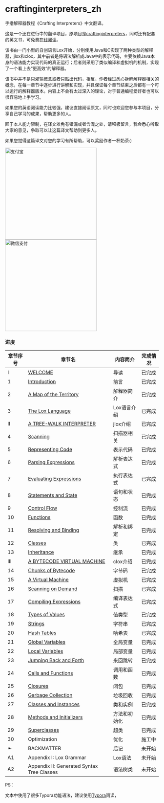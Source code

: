 # craftinginterpreters_zh
手撸解释器教程《Crafting Interpreters》中文翻译。

这是一个还在进行中的翻译项目，原项目是[craftinginterpreters](https://github.com/munificent/craftinginterpreters)，同时还有配套的英文书，可免费[在线阅读](http://www.craftinginterpreters.com/)。

该书由一门小型的自创语言Lox开始，分别使用Java和C实现了两种类型的解释器，jlox和clox，其中前者是将语法解析成Java中的表示代码，主要依赖Java本身的语法能力实现代码的真正运行；后者则采用了类似编译和虚拟机的机制，实现了一个看上去“更高效”的解释器。

该书中并不是只灌输概念或者只贴出代码，相反，作者经过悉心拆解解释器相关的概念，在每一章节中逐步进行讲解和实现，并且保证每个章节结束之后都有一个可以运行的解释器版本。内容上不会有太过深入的理论，对于普通编程爱好者也可以很容易地上手学习。

如果您的英语阅读能力比较强，建议直接阅读原文，同时也欢迎您参与本项目，分享自己学习的成果，帮助更多的人。

囿于本人能力限制，在译文难免有错漏或者含混之处，请积极留言，我会悉心听取大家的意见，争取可以让这篇译文帮助到更多人。

如果您觉得这篇译文对您的学习有所帮助，可以奖励作者一杯奶茶:)

<img src="https://cdn.nlark.com/yuque/0/2022/png/762228/1650855595989-3b840e88-476e-42ac-bf87-f310f71e43a6.png?x-oss-process=image%2Fresize%2Cw_750%2Climit_0" alt="支付宝" width="300" height="300" />                    <img src="https://cdn.nlark.com/yuque/0/2022/png/762228/1650855607492-4466d311-b8c9-45e2-88cd-2aeb1f1c8faa.png" alt="微信支付" width="300" height="300" />

### 进度

| 章节序号 | 章节名                                                       | 内容简介     | 完成情况 |
| -------- | ------------------------------------------------------------ | ------------ | -------- |
| I        | [WELCOME](./content/I.WELCOME.md)                            | 导读         | 已完成   |
| 1        | [Introduction](./content/1.前言.md)                          | 前言         | 已完成   |
| 2        | [A Map of the Territory](./content/2.领土地图.md)            | 解释器简介   | 已完成   |
| 3        | [The Lox Language](./content/3.Lox语言.md)                   | Lox语言介绍  | 已完成   |
| II       | [A TREE-WALK INTERPRETER](./content/II.A_TREE-WALK_INTERPRETER.md) | jlox介绍     | 已完成   |
| 4        | [Scanning](./content/4.扫描.md)                              | 扫描器相关   | 已完成   |
| 5        | [Representing Code](./content/5.表示代码.md)                 | 表示代码     | 已完成   |
| 6        | [Parsing Expressions](./content/6.解析表达式.md)             | 解析表达式   | 已完成   |
| 7        | [Evaluating Expressions](./content/7.表达式求值.md)          | 执行表达式   | 已完成   |
| 8        | [Statements and State](./content/8.表达式和状态.md)          | 语句和状态   | 已完成   |
| 9        | [Control Flow](./content/9.控制流.md)                        | 控制流       | 已完成   |
| 10       | [Functions](./content/10.函数.md)                            | 函数         | 已完成   |
| 11       | [Resolving and Binding](./content/11.解析和绑定.md)          | 解析和绑定   | 已完成   |
| 12       | [Classes](./content/12.类.md)                                | 类           | 已完成   |
| 13       | [Inheritance](./content/13.继承.md)                          | 继承         | 已完成   |
| III      | [A BYTECODE VIRTUAL MACHINE](./content/III.A_BYTECODE_VIRTUAL_MACHINE.md) | clox介绍     | 已完成   |
| 14       | [Chunks of Bytecode](./content/14.字节码块.md)               | 字节码       | 已完成   |
| 15       | [A Virtual Machine](./content/15.虚拟机.md)                  | 虚拟机       | 已完成   |
| 16       | [Scanning on Demand](./content/16.按需扫描.md)               | 扫描         | 已完成   |
| 17       | [Compiling Expressions](./content/17.编译表达式.md)          | 编译表达式   | 已完成   |
| 18       | [Types of Values](./content/18.值类型.md)                    | 值类型       | 已完成   |
| 19       | [Strings](./content/19.字符串.md)                            | 字符串       | 已完成   |
| 20       | [Hash Tables](./content/20.哈希表.md)                        | 哈希表       | 已完成   |
| 21       | [Global Variables](./content/21.全局变量.md)                 | 全局变量     | 已完成   |
| 22       | [Local Variables](./content/22.局部变量.md)                  | 局部变量     | 已完成   |
| 23       | [Jumping Back and Forth](./content/23.来回跳转.md)           | 来回跳转     | 已完成   |
| 24       | [Calls and Functions](./content/24.调用和函数.md)            | 调用和函数   | 已完成   |
| 25       | [Closures](./content/25.闭包.md)                             | 闭包         | 已完成   |
| 26       | [Garbage Collection](./content/26.垃圾回收.md)               | 垃圾回收     | 已完成   |
| 27       | [Classes and Instances](./content/27.类与实例.md)            | 类和实例     | 已完成   |
| 28       | [Methods and Initializers](./content/28.方法和初始化器.md)   | 方法和初始化 | 已完成   |
| 29       | [Superclasses](./content/29.超类.md)                         | 超类         | 已完成   |
| 30       | Optimization                                                 | 优化         | 施工中   |
| ❧        | BACKMATTER                                                   | 后记         | 未开始   |
| A1       | Appendix I: Lox Grammar                                      | Lox语法      | 未开始   |
| A2       | Appendix II: Generated Syntax Tree Classes                   | 语法树类     | 未开始   |



PS：

文本中使用了很多Typora功能语法，建议使用[Typora](https://typora.io/)阅读，
